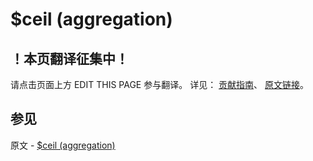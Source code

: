# $ceil (aggregation)

## ！本页翻译征集中！

请点击页面上方 EDIT THIS PAGE 参与翻译。
详见：
[贡献指南]( https://github.com/JinMuInfo/MongoDB-Manual-zh/blob/master/CONTRIBUTING.md )、
[原文链接](  https://docs.mongodb.com/manual/reference/operator/aggregation/ceil/  )。

## 参见

原文 - [$ceil (aggregation)]( https://docs.mongodb.com/manual/reference/operator/aggregation/ceil/ )

